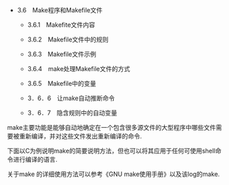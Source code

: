 - 3.6　Make程序和Makefile文件

    - 3.6.1　Makefite文件内容

    - 3.6.2　Makefile文件中的规则

    - 3.6.3　Makefile文件示例

    - 3.6.4　make处理Makefile文件的方式
    
    - 3.6.5　Makefile中的变量
    
    - 3．6．6　让make自动推断命令

    - 3．6．7　隐含规则中的自动变量

make主要功能是能够自动地确定在一个包含很多源文件的大型程序中哪些文件需要被重新编译，并对这些文件发出重新编译的命令. 

下面以C为例说明make的简要说明方法，但也可以将其应用于任何可使用shell命令进行编译的语言. 

关于make 的详细使用方法可以参考《GNU make使用手册》以及该log的make. 